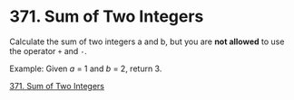 # 371. Sum of Two Integers

Calculate the sum of two integers a and b, but you are **not allowed** to use the operator `+` and `-`.

Example:
Given *a* = 1 and *b* = 2, return 3.

[371. Sum of Two Integers](https://leetcode.com/problems/sum-of-two-integers/#/description)